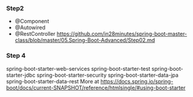 ### Step2
- @Component
- @Autowired
- @RestController
https://github.com/in28minutes/spring-boot-master-class/blob/master/05.Spring-Boot-Advanced/Step02.md

### Step 4
spring-boot-starter-web-services
spring-boot-starter-test
spring-boot-starter-jdbc
spring-boot-starter-security
spring-boot-starter-data-jpa
spring-boot-starter-data-rest
More at https://docs.spring.io/spring-boot/docs/current-SNAPSHOT/reference/htmlsingle/#using-boot-starter
